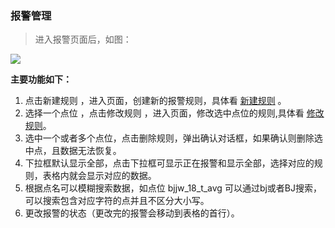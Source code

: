 ### 报警管理

> 进入报警页面后，如图：

![](http://ww1.sinaimg.cn/large/006CEVoWgy1fgqnnt2ykoj30w70kc774.jpg)

**主要功能如下：**

1. 点击新建规则 ，进入页面，创建新的报警规则，具体看 [新建规则](/warningManage/addWarnging.md) 。
2. 选择一个点位 ，点击修改规则 ，进入页面，修改选中点位的规则,具体看 [修改规则](/warningManage/editWarning.md)。
3. 选中一个或者多个点位，点击删除规则，弹出确认对话框，如果确认则删除选中点，且数据无法恢复。
4. 下拉框默认显示全部，点击下拉框可显示正在报警和显示全部，选择对应的规则，表格内就会显示对应的数据。
5. 根据点名可以模糊搜索数据，如点位 bjjw\_18\_t\_avg 可以通过bj或者BJ搜索，可以搜索包含对应字符的点并且不区分大小写。
6. 更改报警的状态（更改完的报警会移动到表格的首行）。



